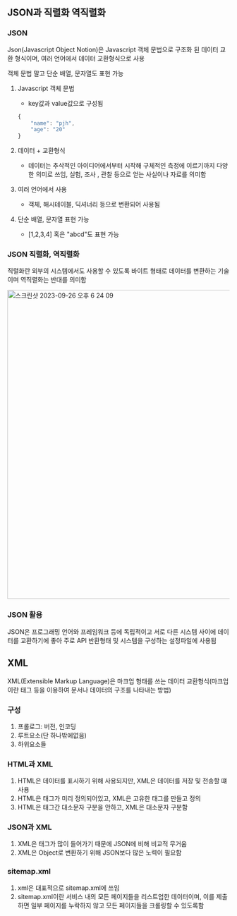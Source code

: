 ## JSON과 직렬화 역직렬화

### JSON

Json(Javascript Object Notion)은 Javascript 객체 문법으로 구조화 된 데이터 교환 형식이며, 여러 언어에서 데이터 교환형식으로 사용<Br>

객체 문법 말고 단순 배열, 문자열도 표현 가능

1. Javascript 객체 문법

   - key값과 value값으로 구성됨

   ```Javascript
   {
       "name": "pjh",
       "age": "20"
   }
   ```

2. 데이터 + 교환형식

   - 데이터는 추삭적인 아이디어에서부터 시작해 구체적인 측정에 이르기까지 다양한 의미로 쓰임, 실험, 조사 , 관찰 등으로 얻는 사실이나 자료를 의미함

3. 여러 언어에서 사용

   - 객체, 해시테이블, 딕셔너리 등으로 변환되어 사용됨

4. 단순 배열, 문자열 표현 가능
   - [1,2,3,4] 혹은 "abcd"도 표현 가능

### JSON 직렬화, 역직렬화

직렬화란 외부의 시스템에서도 사용할 수 있도록 바이트 형태로 데이터를 변환하는 기술이며 역직렬화는 반대를 의미함

<img width="701" alt="스크린샷 2023-09-26 오후 6 24 09" src="https://github.com/pjaehyun/presidential-security-service-research-frontend/assets/56579736/25fb8be4-820a-461e-a322-455e35847d27">

### JSON 활용

JSON은 프로그래밍 언어와 프레임워크 등에 독립적이고 서로 다른 시스템 사이에 데이터를 교환하기에 좋아 주로 API 반환형태 및 시스템을 구성하는 설정파일에 사용됨

## XML

XML(Extensible Markup Language)은 마크업 형태를 쓰는 데이터 교환형식(마크업이란 태그 등을 이용하여 문서나 데이터의 구조를 나타내는 방법)

### 구성

1. 프롤로그: 버전, 인코딩
2. 루트요소(단 하나밖에없음)
3. 하위요소들

### HTML과 XML

1. HTML은 데이터를 표시하기 위해 사용되지만, XML은 데이터를 저장 및 전송할 떄 사용
2. HTML은 태그가 미리 정의되어있고, XML은 고유한 태그를 만들고 정의
3. HTML은 태그간 대소문자 구분을 안하고, XML은 대소문자 구분함

### JSON과 XML

1. XML은 태그가 많이 들어가기 때문에 JSON에 비해 비교적 무거움
2. XML은 Object로 변환하기 위해 JSON보다 많은 노력이 필요함

### sitemap.xml

1. xml은 대표적으로 sitemap.xml에 쓰임
2. sitemap.xml이란 서비스 내의 모든 페이지들을 리스트업한 데이터이며, 이를 제출하면 일부 페이지를 누락하지 않고 모든 페이지들을 크롤링할 수 있도록함
